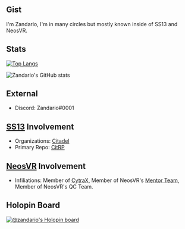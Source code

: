 ## Gist
I'm Zandario, I'm in many circles but mostly known inside of SS13 and NeosVR.

## Stats
[![Top Langs](https://github-readme-stats.vercel.app/api/top-langs/?username=Zandario&layout=compact&langs_count=6)](https://github.com/Zandario/github-readme-stats)

![Zandario's GitHub stats](https://github-readme-stats.vercel.app/api?username=Zandario&show_icons=true&theme=transparent)

## External
- Discord: Zandario#0001

## [SS13](https://spacestation13.com/) Involvement
- Organizations: [Citadel](https://github.com/Citadel-Station-13)
- Primary Repo: [CitRP](https://github.com/Citadel-Station-13/Citadel-Station-13-RP)

## [NeosVR](https://github.com/Neos-Metaverse/NeosPublic) Involvement
- Infiliations: Member of [CytraX](https://cytrax.net/), Member of NeosVR's [Mentor Team](https://wiki.neosvr.com/Mentors), Member of NeosVR's QC Team.

## Holopin Board
[![@zandario's Holopin board](https://holopin.me/zandario)](https://holopin.io/@zandario)
<!--
Here are some ideas to get you started:

- 🔭 I’m currently working on ...
- 🌱 I’m currently learning ...
- 👯 I’m looking to collaborate on ...
- 🤔 I’m looking for help with ...
- 💬 Ask me about ...
- 📫 How to reach me: ...
- 😄 Pronouns: ...
- ⚡ Fun fact: ...
-->
